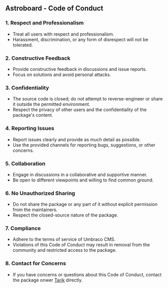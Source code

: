 ## Astroboard - Code of Conduct

### 1. Respect and Professionalism
   - Treat all users with respect and professionalism.
   - Harassment, discrimination, or any form of disrespect will not be tolerated.

### 2. Constructive Feedback
   - Provide constructive feedback in discussions and issue reports.
   - Focus on solutions and avoid personal attacks.

### 3. Confidentiality
   - The source code is closed; do not attempt to reverse-engineer or share it outside the permitted environment.
   - Respect the privacy of other users and the confidentiality of the package's content.

### 4. Reporting Issues
   - Report issues clearly and provide as much detail as possible.
   - Use the provided channels for reporting bugs, suggestions, or other concerns.

### 5. Collaboration
   - Engage in discussions in a collaborative and supportive manner.
   - Be open to different viewpoints and willing to find common ground.

### 6. No Unauthorized Sharing
   - Do not share the package or any part of it without explicit permission from the maintainers.
   - Respect the closed-source nature of the package.

### 7. Compliance
   - Adhere to the terms of service of Umbraco CMS.
   - Violations of this Code of Conduct may result in removal from the community and restricted access to the package.

### 8. Contact for Concerns
   - If you have concerns or questions about this Code of Conduct, contact the package onwer [Tarik](https://github.com/wpplumber) directly.